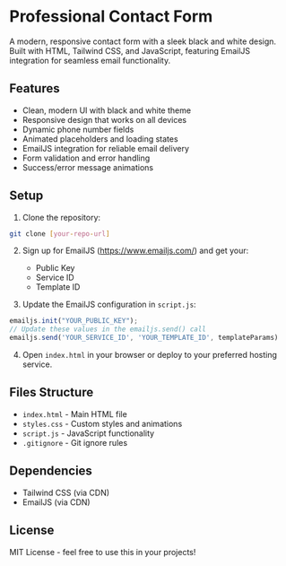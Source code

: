 # Professional Contact Form

A modern, responsive contact form with a sleek black and white design. Built with HTML, Tailwind CSS, and JavaScript, featuring EmailJS integration for seamless email functionality.

## Features

- Clean, modern UI with black and white theme
- Responsive design that works on all devices
- Dynamic phone number fields
- Animated placeholders and loading states
- EmailJS integration for reliable email delivery
- Form validation and error handling
- Success/error message animations

## Setup

1. Clone the repository:
```bash
git clone [your-repo-url]
```

2. Sign up for EmailJS (https://www.emailjs.com/) and get your:
   - Public Key
   - Service ID
   - Template ID

3. Update the EmailJS configuration in `script.js`:
```javascript
emailjs.init("YOUR_PUBLIC_KEY");
// Update these values in the emailjs.send() call
emailjs.send('YOUR_SERVICE_ID', 'YOUR_TEMPLATE_ID', templateParams)
```

4. Open `index.html` in your browser or deploy to your preferred hosting service.

## Files Structure

- `index.html` - Main HTML file
- `styles.css` - Custom styles and animations
- `script.js` - JavaScript functionality
- `.gitignore` - Git ignore rules

## Dependencies

- Tailwind CSS (via CDN)
- EmailJS (via CDN)

## License

MIT License - feel free to use this in your projects! 